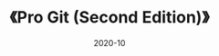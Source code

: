 ---
title: 《Pro Git (Second Edition)》
page: readings
comment: 
date: 2020-10
douban: https://book.douban.com/subject/26740766/
tags: 
- 计算机
---